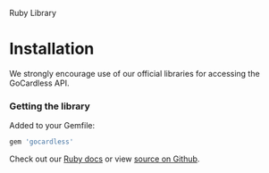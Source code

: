 <h0>Ruby Library</h0>

# Installation

We strongly encourage use of our official libraries for accessing the GoCardless API.

### Getting the library

Added to your Gemfile:

```ruby
gem 'gocardless'
```

Check out our [Ruby docs](/ruby) or view [source on Github](https://github.com/gocardless/gocardless-legacy-ruby).
